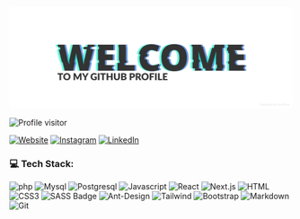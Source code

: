 
![Motallebi Web Developer](/images/cover.png)
<p>
<img src="https://komarev.com/ghpvc/?username=aliakbarmotallebi&color=yellow" alt="Profile visitor">
</p>

[![Website](https://img.shields.io/website?url=https%3A%2F%2Faliakbarmotallebi.dev)](https://aliakbarmotallebi.dev) 
[![Instagram](https://img.shields.io/badge/Instagram-%23E4405F.svg?logo=Instagram&logoColor=white)](https://instagram.com/motallebi.aliakbar) 
[![LinkedIn](https://img.shields.io/badge/LinkedIn-%230077B5.svg?logo=linkedin&logoColor=white)](https://linkedin.com/in/ali_akbar_motallebi) 

### 💻 Tech Stack:
![php](https://img.shields.io/badge/php-%23777BB4.svg?&style=for-the-badge&logo=php&logoColor=white)
![Mysql](https://img.shields.io/badge/mysql-%2300f.svg?&style=for-the-badge&logo=mysql&logoColor=white)
![Postgresql](https://img.shields.io/badge/postgres-%23316192.svg?&style=for-the-badge&logo=postgresql&logoColor=white)
![Javascript](https://img.shields.io/badge/Javascript-F0DB4F?style=for-the-badge&labelColor=black&logo=javascript&logoColor=F0DB4F)
![React](https://img.shields.io/badge/-React-61DBFB?style=for-the-badge&labelColor=black&logo=react&logoColor=61DBFB)
![Next.js](https://img.shields.io/badge/next.js-000000?style=for-the-badge&logo=nextdotjs&logoColor=white)
![HTML](https://img.shields.io/badge/HTML5-E34F26?style=for-the-badge&logo=html5&logoColor=white)
![CSS3](https://img.shields.io/badge/CSS3-1572B6?style=for-the-badge&logo=css3&logoColor=white)
![SASS Badge](https://img.shields.io/badge/Sass-CC6699?style=for-the-badge&logo=sass&logoColor=white)
![Ant-Design](https://img.shields.io/badge/AntDesign-0170FE?style=for-the-badge&logo=antdesign&logoColor=white)
![Tailwind](https://img.shields.io/badge/Tailwind_CSS-092749?style=for-the-badge&logo=tailwindcss&logoColor=06B6D4&labelColor=000000)
![Bootstrap](https://img.shields.io/badge/Bootstrap-563D7C?style=for-the-badge&logo=bootstrap&logoColor=white)
![Markdown](https://img.shields.io/badge/Markdown-000000?style=for-the-badge&logo=markdown&logoColor=white)
![Git](https://img.shields.io/badge/Git-F05032?style=for-the-badge&logo=git&logoColor=white)


